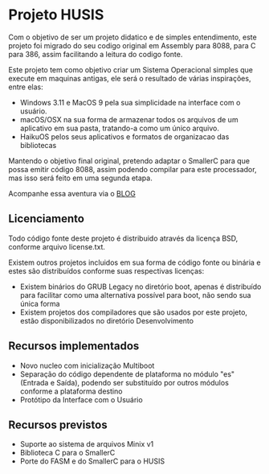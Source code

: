 # Projeto HUSIS


Com o objetivo de ser um projeto didatico e de simples entendimento, este projeto foi migrado do seu codigo original em Assembly para 8088, para C para 386, assim facilitando a leitura do codigo fonte.


Este projeto tem como objetivo criar um Sistema Operacional simples que execute em maquinas antigas, ele será o resultado de várias inspirações, entre elas:

- Windows 3.11 e MacOS 9 pela sua simplicidade na interface com o usuário.
- macOS/OSX na sua forma de armazenar todos os arquivos de um aplicativo em sua pasta, tratando-a como um único arquivo.
- HaikuOS pelos seus aplicativos e formatos de organizacao das bibliotecas

Mantendo o objetivo final original, pretendo adaptar o SmallerC para que possa emitir código 8088, assim podendo compilar para este processador, mas isso será feito em uma segunda etapa.

Acompanhe essa aventura via o [BLOG](http://humbertocsjr.dev.br)

## Licenciamento

Todo código fonte deste projeto é distribuido através da licença BSD, conforme arquivo license.txt.

Existem outros projetos incluidos em sua forma de código fonte ou binária e estes são distribuídos conforme suas respectivas licenças:
- Existem binários do GRUB Legacy no diretório boot, apenas é distribuído para facilitar como uma alternativa possível para boot, não sendo sua única forma
- Existem projetos dos compiladores que são usados por este projeto, estão disponibilizados no diretório Desenvolvimento

## Recursos implementados

- Novo nucleo com inicialização Multiboot
- Separação do código dependente de plataforma no módulo "es" (Entrada e Saída), podendo ser substituído por outros módulos conforme a plataforma destino
- Protótipo da Interface com o Usuário

## Recursos previstos

- Suporte ao sistema de arquivos Minix v1
- Biblioteca C para o SmallerC
- Porte do FASM e do SmallerC para o HUSIS
